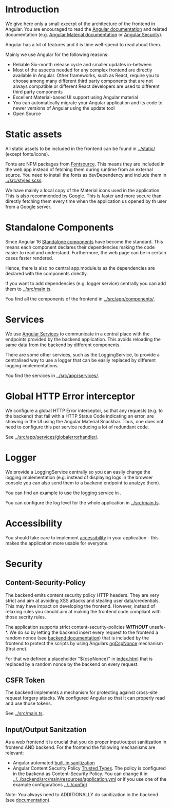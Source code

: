 # Introduction

We give here only a small excerpt of the architecture of the frontend in Angular. You are encouraged to read the [Angular documentation](https://angular.dev/overview) and related documentation (e.g. [Angular Material documentation](https://material.angular.io/) or [Angular Security](https://angular.dev/best-practices/security)).

Angular has a lot of features and it is time well-spend to read about them.

Mainly we use Angular for the following reasons:

- Reliable Six-month release cycle and smaller updates in-between
- Most of the aspects needed for any complex frontend are directly available in Angular. Other frameworks, such as React, require you to choose among many different third party components that are not always compatible or different React developers are used to different third party components
- Excellent Material-based UI support using Angular material
- You can automatically migrate your Angular application and its code to newer versions of Angular using the update tool
- Open Source

# Static assets

All static assets to be included in the frontend can be found in [../static/](../static/) (except fonts/icons).

Fonts are NPM packages from [Fontsource](https://fontsource.org/). This means they are included in the web app instead of fetching them during runtime from an external source. You need to install the fonts as devDependency and include them in [../src/styles.scss](../src/styles.scss).

We have mainly a local copy of the Material icons used in the application. This is also recommended by [Google](https://developers.google.com/fonts/docs/material_icons#setup_method_2_self_hosting). This is faster and more secure than directly fetching them every time when the application us opened by th user from a Google server.

# Standalone Components

Since Angular 16 [Standalone components](https://angular.dev/guide/components/importing#standalone-components) have become the standard. This means each component declares their dependencies making the code easier to read and understand. Furthermore, the web page can be in certain cases faster rendered.

Hence, there is also no central app.module.ts as the dependencies are declared with the components directly.

If you want to add dependencies (e.g. logger service) centrally you can add them to [../src/main.ts](../src/main.ts).

You find all the components of the frontend in [../src/app/components/](../src/app/components/).

# Services

We use [Angular Services](https://angular.dev/guide/di) to communicate in a central place with the endpoints provided by the backend application. This avoids reloading the same data from the backend by different components.

There are some other services, such as the LoggingService, to provide a centralised way to use a logger that can be easily replaced by different logging implementations.

You find the services in [../src/app/services/](../src/app/services/).

# Global HTTP Error interceptor

We configure a global HTTP Error interceptor, so that any requests (e.g. to the backend) that fail with a HTTP Status Code indicating an error, are showing in the UI using the Angular Material Snackbar. Thus, one does not need to configure this per service reducing a lot of redundant code.

See [../src/app/services/globalerrorhandler/](../src/app/services/globalerrorhandler/).

# Logger

We provide a LoggingService centrally so you can easily change the logging implementation (e.g. instead of displaying logs in the browser console you can also send them to a backend endpoint to analzye them).

You can find an example to use the logging service in [](../src/app/components/inventory/inventory.component.ts).

You can configure the log level for the whole application in [../src/main.ts](../src/main.ts).

# Accessibility

You should take care to implement [accessibility](https://angular.dev/best-practices/a11y) in your application - this makes the application more usable for everyone.

# Security

## Content-Security-Policy

The backend emits content security policy HTTP headers. They are very strict and aim at avoiding XSS attacks and stealing user data/credentials. This may have impact on developing the frontend. However, instead of relaxing rules you should aim at making the frontend code compliant with those secrity rules.

The application supports strict content-security-policies **_WITHOUT_** unsafe-\*. We do so by letting the backend insert every request to the frontend a random nonce (see [backend documentation](../../backend/docs/CONFIGURE.md)) that is included by the frontend to protect the scripts by using Angulars [ngCspNonce](https://angular.dev/best-practices/security#content-security-policy) mechanism (first one).

For that we defined a placeholder "${cspNonce}" in [index.html](../src/index.html) that is replaced by a random nonce by the backend on every request.

## CSFR Token

The backend implements a mechanism for protecting against cross-site request forgery attacks. We configured Angular so that it can properly read and use those tokens.

See [../src/main.ts](../src/main.ts).

## Input/Output Sanitzation

As a web frontend it is crucial that you do proper input/output sanitization in frontend AND backend. For the frontend the following mechanisms are relevant:

- Angular automated [built-in sanitization](https://angular.dev/best-practices/security#sanitization-example)
- Angular Content Security Policy [Trusted Types](https://angular.dev/best-practices/security#enforcing-trusted-types). The policy is configured in the backend as Content-Security Policy. You can change it in [../../backend/src/main/resources/application.yml](../../backend/src/main/resources/application.yml) or if you use one of the example configurations [../../config/](../../config/)

Note: You always need to ADDITIONALLY do sanitization in the backend (see [documentation](../../backend/docs/ARCHITECTURE.md)).
